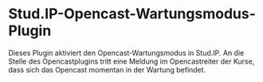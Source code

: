 # Stud.IP-Opencast-Wartungsmodus-Plugin

Dieses Plugin aktiviert den Opencast-Wartungsmodus in Stud.IP. An die Stelle des Opencastplugins tritt eine Meldung im Opencastreiter der Kurse, dass sich das Opencast momentan in der Wartung befindet.
